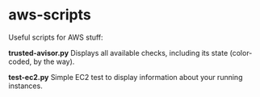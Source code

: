# aws-scripts
Useful scripts for AWS stuff:

**trusted-avisor.py** Displays all available checks, including its state (color-coded, by the way).

**test-ec2.py** Simple EC2 test to display information about your running instances.
